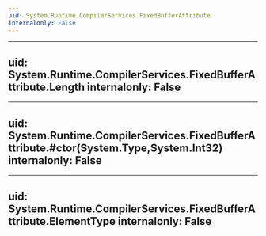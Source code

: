 ```yaml
---
uid: System.Runtime.CompilerServices.FixedBufferAttribute
internalonly: False
---
```


---
uid: System.Runtime.CompilerServices.FixedBufferAttribute.Length
internalonly: False
---

---
uid: System.Runtime.CompilerServices.FixedBufferAttribute.#ctor(System.Type,System.Int32)
internalonly: False
---

---
uid: System.Runtime.CompilerServices.FixedBufferAttribute.ElementType
internalonly: False
---
